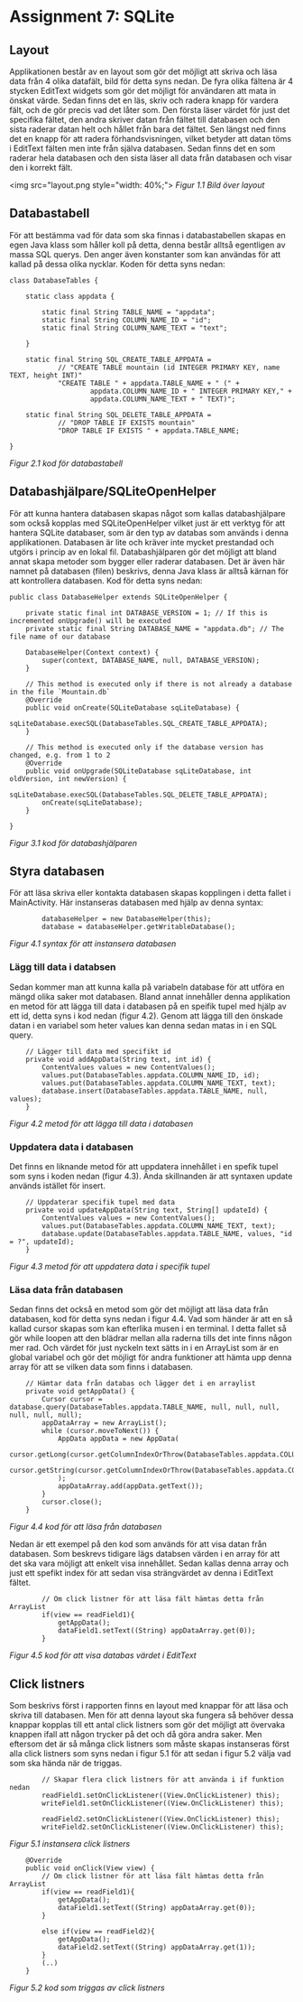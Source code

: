 # Assignment 7: SQLite

## Layout
Applikationen består av en layout som gör det möjligt att skriva och läsa data från 4 olika datafält, bild för detta syns nedan.
De fyra olika fältena är 4 stycken EditText widgets som gör det möjligt för användaren att mata in önskat värde. Sedan finns
det en läs, skriv och radera knapp för vardera fält, och de gör precis vad det låter som. Den första läser värdet för just det specifika
fältet, den andra skriver datan från fältet till databasen och den sista raderar datan helt och hållet från bara det fältet.
Sen längst ned finns det en knapp för att radera förhandsvisningen, vilket betyder att datan töms i EditText fälten men inte från
själva databasen. Sedan finns det en som raderar hela databasen och den sista läser all data från databasen och visar den i korrekt fält.

<img src="layout.png style="width: 40%;">
_Figur 1.1 Bild över layout_

## Databastabell
För att bestämma vad för data som ska finnas i databastabellen skapas en egen Java klass som håller koll på detta, denna består alltså
egentligen av massa SQL querys. Den anger även konstanter som kan användas för att kallad på dessa olika nycklar. Koden för detta syns nedan:

```
class DatabaseTables {

    static class appdata {

        static final String TABLE_NAME = "appdata";
        static final String COLUMN_NAME_ID = "id";
        static final String COLUMN_NAME_TEXT = "text";

    }

    static final String SQL_CREATE_TABLE_APPDATA =
            // "CREATE TABLE mountain (id INTEGER PRIMARY KEY, name TEXT, height INT)"
            "CREATE TABLE " + appdata.TABLE_NAME + " (" +
                    appdata.COLUMN_NAME_ID + " INTEGER PRIMARY KEY," +
                    appdata.COLUMN_NAME_TEXT + " TEXT)";

    static final String SQL_DELETE_TABLE_APPDATA =
            // "DROP TABLE IF EXISTS mountain"
            "DROP TABLE IF EXISTS " + appdata.TABLE_NAME;

}
```
_Figur 2.1 kod för databastabell_

## Databashjälpare/SQLiteOpenHelper
För att kunna hantera databasen skapas något som kallas databashjälpare som också kopplas med SQLiteOpenHelper vilket just är ett verktyg för att hantera SQLite databaser,
som är den typ av databas som används i denna applikationen. Databasen är lite och kräver inte mycket prestandad och utgörs i princip av en lokal fil.
Databashjälparen gör det möjligt att bland annat skapa metoder som bygger eller raderar databasen. Det är även här namnet på databasen (filen) beskrivs, denna Java
klass är alltså kärnan för att kontrollera databasen. Kod för detta syns nedan:

```
public class DatabaseHelper extends SQLiteOpenHelper {

    private static final int DATABASE_VERSION = 1; // If this is incremented onUpgrade() will be executed
    private static final String DATABASE_NAME = "appdata.db"; // The file name of our database

    DatabaseHelper(Context context) {
        super(context, DATABASE_NAME, null, DATABASE_VERSION);
    }

    // This method is executed only if there is not already a database in the file `Mountain.db`
    @Override
    public void onCreate(SQLiteDatabase sqLiteDatabase) {
        sqLiteDatabase.execSQL(DatabaseTables.SQL_CREATE_TABLE_APPDATA);
    }

    // This method is executed only if the database version has changed, e.g. from 1 to 2
    @Override
    public void onUpgrade(SQLiteDatabase sqLiteDatabase, int oldVersion, int newVersion) {
        sqLiteDatabase.execSQL(DatabaseTables.SQL_DELETE_TABLE_APPDATA);
        onCreate(sqLiteDatabase);
    }

}
```
_Figur 3.1 kod för databashjälparen_

## Styra databasen
För att läsa skriva eller kontakta databasen skapas kopplingen i detta fallet i MainActivity. Här instanseras databasen med hjälp av denna syntax:
```
        databaseHelper = new DatabaseHelper(this);
        database = databaseHelper.getWritableDatabase();
```
_Figur 4.1 syntax för att instansera databasen_

### Lägg till data i databsen
Sedan kommer man att kunna kalla på variabeln database för att utföra en mängd olika saker mot databasen. Bland annat innehåller denna applikation en metod för att 
lägga till data i databasen på en speifik tupel med hjälp av ett id, detta syns i kod nedan (figur 4.2). Genom att lägga till den önskade datan i en variabel som heter
values kan denna sedan matas in i en SQL query.

```
    // Lägger till data med specifikt id
    private void addAppData(String text, int id) {
        ContentValues values = new ContentValues();
        values.put(DatabaseTables.appdata.COLUMN_NAME_ID, id);
        values.put(DatabaseTables.appdata.COLUMN_NAME_TEXT, text);
        database.insert(DatabaseTables.appdata.TABLE_NAME, null, values);
    }
```
_Figur 4.2 metod för att lägga till data i databasen_

### Uppdatera data i databasen
Det finns en liknande metod för att uppdatera innehållet i en spefik tupel som syns i koden nedan (figur 4.3). Ända skillnanden är att syntaxen update används istället för
insert.

```
    // Uppdaterar specifik tupel med data
    private void updateAppData(String text, String[] updateId) {
        ContentValues values = new ContentValues();
        values.put(DatabaseTables.appdata.COLUMN_NAME_TEXT, text);
        database.update(DatabaseTables.appdata.TABLE_NAME, values, "id = ?", updateId);
    }
```
_Figur 4.3 metod för att uppdatera data i specifik tupel_

### Läsa data från databasen
Sedan finns det också en metod som gör det möjligt att läsa data från databasen, kod för detta syns nedan i figur 4.4. Vad som händer är att en så kallad cursor
skapas som kan efterlika musen i en terminal. I detta fallet så gör while loopen att den blädrar mellan alla raderna tills det inte finns någon mer rad. Och värdet
för just nyckeln text sätts in i en ArrayList som är en global variabel och gör det möjligt för andra funktioner att hämta upp denna array för att se vilken data
som finns i databasen.

```
    // Hämtar data från databas och lägger det i en arraylist
    private void getAppData() {
        Cursor cursor = database.query(DatabaseTables.appdata.TABLE_NAME, null, null, null, null, null, null);
        appDataArray = new ArrayList();
        while (cursor.moveToNext()) {
            AppData appData = new AppData(
                    cursor.getLong(cursor.getColumnIndexOrThrow(DatabaseTables.appdata.COLUMN_NAME_ID)),
                    cursor.getString(cursor.getColumnIndexOrThrow(DatabaseTables.appdata.COLUMN_NAME_TEXT))
            );
            appDataArray.add(appData.getText());
        }
        cursor.close();
    }
```
_Figur 4.4 kod för att läsa från databasen_

Nedan är ett exempel på den kod som används för att visa datan från databasen. Som beskrevs tidigare lägs databsen värden i en array för att det ska vara möjligt
att enkelt visa innehållet. Sedan kallas denna array och just ett spefikt index för att sedan visa strängvärdet av denna i EditText fältet.

```
        // Om click listner för att läsa fält hämtas detta från ArrayList
        if(view == readField1){
            getAppData();
            dataField1.setText((String) appDataArray.get(0));
        }
```
_Figur 4.5 kod för att visa databas värdet i EditText_

## Click listners
Som beskrivs först i rapporten finns en layout med knappar för att läsa och skriva till databasen. Men för att denna layout ska fungera så behöver dessa knappar
kopplas till ett antal click listners som gör det möjligt att övervaka knappen ifall att någon trycker på det och då göra andra saker. Men eftersom det är så många click
listners som måste skapas instanseras först alla click listners som syns nedan i figur 5.1 för att sedan i figur 5.2 välja vad som ska hända när de triggas.

```
        // Skapar flera click listners för att använda i if funktion nedan
        readField1.setOnClickListener((View.OnClickListener) this);
        writeField1.setOnClickListener((View.OnClickListener) this);

        readField2.setOnClickListener((View.OnClickListener) this);
        writeField2.setOnClickListener((View.OnClickListener) this);
```
_Figur 5.1 instansera click listners_

```
    @Override
    public void onClick(View view) {
        // Om click listner för att läsa fält hämtas detta från ArrayList
        if(view == readField1){
            getAppData();
            dataField1.setText((String) appDataArray.get(0));
        }

        else if(view == readField2){
            getAppData();
            dataField2.setText((String) appDataArray.get(1));
        }
        (..)
    }
```
_Figur 5.2 kod som triggas av click listners_